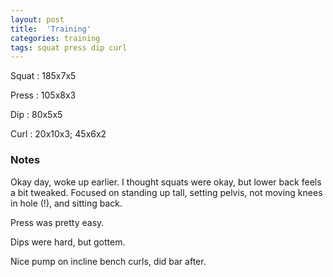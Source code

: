 ```yaml
---
layout: post
title:  'Training'
categories: training
tags: squat press dip curl
---
```


Squat       :   185x7x5

Press       :   105x8x3

Dip         :   80x5x5

Curl        :   20x10x3; 45x6x2

### Notes

Okay day, woke up earlier. I thought squats were okay, but lower back feels a bit
tweaked. Focused on standing up tall, setting pelvis, not moving knees in hole (!), and
sitting back.

Press was pretty easy.

Dips were hard, but gottem.

Nice pump on incline bench curls, did bar after.
